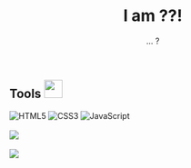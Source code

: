 <h1 align="center" >I am ??!</h1>

<p align="center">
...     ?
</p>


<br>

<h2>Tools <img width="32" src="https://media.giphy.com/media/QssGEmpkyEOhBCb7e1/giphy.gif"/>
 </h2>

![HTML5](https://img.shields.io/badge/html5-%23E34F26.svg?style=for-the-badge&logo=html5&logoColor=white)
![CSS3](https://img.shields.io/badge/css3-%231572B6.svg?style=for-the-badge&logo=css3&logoColor=white)
![JavaScript](https://img.shields.io/badge/javascript-%23323330.svg?style=for-the-badge&logo=javascript&logoColor=%23F7DF1E)
</br>
</br>
<img align="center" src="https://github-readme-stats.vercel.app/api?username=notshanxx&theme=tokyonight&show_icons=true&custom_title=My%20Github%20Stat"/>
</br>
</br>
<img align="center" src="https://github-readme-stats.vercel.app/api/top-langs/?username=notshanxx&theme=tokyonight&layout=compact" />
